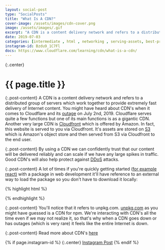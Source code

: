```yaml
---
layout: social-post
type: "SocialPosts"
title: "What Is A CDN?"
cover-image: /assets/images/cdn-cover.png
image: /assets/images/.gif
excerpt: "A CDN is a content delivery network and refers to a distributed group of servers which work together to provide extremely fast internet content."
date: 2019-07-03
categories: [intermediate , html , networking , serving-assets, best-practices]
instagram-id: Bzdu9_1C7Fl
docs: https://www.cloudflare.com/learning/cdn/what-is-a-cdn/
---
```

{:.center}
# {{ page.title }}

{:.post-content}
A CDN is a content delivery network and refers to a distributed group of 
servers which work together to provide extremely fast delivery of Internet content. You might have heard
about CDN's when it comes to Cloudflare and its <a href="https://blog.cloudflare.com/cloudflare-outage/" target="_blank">outage</a> on 
July 2nd, 2019. Cloudflare serves quite a few functions but one of its main functions
is as a gigantic CDN. Another very large CDN is <a href="https://aws.amazon.com/cloudfront/" target="_blank">Cloudfront</a>
which is offered by Amazon. In fact, this website is served to you via
Cloudfront. It's assets are stored on <a href="https://aws.amazon.com/s3/" target="_blank">S3</a>
which is Amazon's object store and then served from S3 via Cloudfront to the end user.

{:.post-content}
By using a CDN we can confidently trust that our content will be delivered 
reliably and can scale if we have any large spikes in traffic. Good CDN's 
will also help protect against <a href="https://www.cloudflare.com/learning/ddos/what-is-a-ddos-attack/" target="_blank">DDoS</a>
attacks.

{:.post-content}
A lot of times if you're quickly getting started (<a href="https://reactjs.org/docs/add-react-to-a-website.html" target="_blank">for example react)</a> with a package in web development
it'll have reference to an external way to load the package so you don't have
to download it locally:

{% highlight html %}
<script src="https://unpkg.com/react@16/umd/react.development.js" crossorigin></script>
<script src="https://unpkg.com/react-dom@16/umd/react-dom.development.js" crossorigin></script>
{% endhighlight %}

{:.post-content}
You'll notice that it refers to unpkg.com. <a href="https://unpkg.com/" target="_blank">unpkg.com</a>
as you might have guessed is a CDN for npm. We're interacting with CDN's all
the time even if we may not realize it, so that's why when a CDN goes down
or has outages (which is very rare) it feels like the entire Internet is down.

{:.post-content}
Read more about CDN's <a href="{{page.docs}}" target="_blank">here</a>

{% if page.instagram-id %}
{:.center}
<a class="insta-link" href="https://www.instagram.com/p/{{page.instagram-id}}" target="_blank">Instagram Post</a>
{% endif %}
